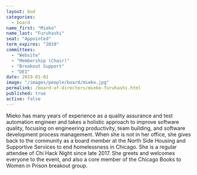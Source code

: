 ```yaml
---
layout: bod
categories: 
  - board
name_first: "Mieko"
name_last: "Furuhashi"
seat: "Appointed"
term_expires: "2019"
committees:
  - "Website"
  - "Membership (Chair)"
  - "Breakout Support"
  - "DEI"
date: 2019-01-01
image: "/images/people/board/mieko.jpg"
permalink: /board-of-directors/mieko-furuhashi.html
published: true
active: false
---
```


Mieko has many years of experience as a quality assurance and test automation engineer and takes a holistic approach to improve software quality, focusing on engineering productivity, team building, and software development process management. When she is not in her office, she gives back to the community as a board member at the North Side Housing and Supportive Services to end homelessness in Chicago. She is a regular attendee of Chi Hack Night since late 2017. She greets and welcomes everyone to the event, and also a core member of the Chicago Books to Women in Prison breakout group.